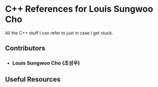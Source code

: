 # C++ References for Louis Sungwoo Cho
All the C++ stuff I can refer to just in case I get stuck.

## Contributors
- ### Louis Sungwoo Cho (조성우)

## Useful Resources


